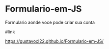 # Formulario-em-JS

Formulario aonde voce pode criar sua conta 

#link

https://gustavocl22.github.io/Formulario-em-JS/
